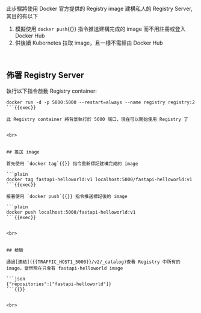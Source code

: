 

<br>


此步驟將使用 Docker 官方提供的 Registry image 建構私人的 Registry Server, 其目的有以下
1. 模擬使用 `docker push`{{}} 指令推送建構完成的 image 而不用註冊或登入 Docker Hub
2. 供後續 Kubernetes 拉取 image，且一樣不需經由 Docker Hub


<br>


## 佈署 Registry Server

執行以下指令啟動 Registry container:

```plain
docker run -d -p 5000:5000 --restart=always --name registry registry:2
```{{exec}}

此 Registry container 將背景執行於 5000 端口，現在可以開始使用 Registry 了


<br>


## 推送 image

首先使用 `docker tag`{{}} 指令重新標記建構完成的 image

```plain
docker tag fastapi-helloworld:v1 localhost:5000/fastapi-helloworld:v1
```{{exec}}

接著使用 `docker push`{{}} 指令推送標記後的 image

```plain
docker push localhost:5000/fastapi-helloworld:v1
```{{exec}}


<br>


## 檢驗

通過[連結]({{TRAFFIC_HOST1_5000}}/v2/_catalog)查看 Registry 中所有的 image，當然現在只會有 fastapi-helloworld image

```json
{"repositories":["fastapi-helloworld"]}
```{{}}


<br>

